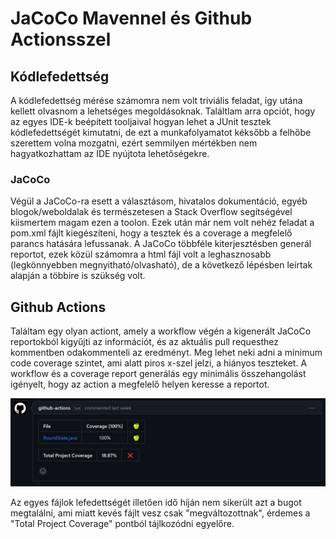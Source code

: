 # JaCoCo Mavennel és Github Actionsszel

## Kódlefedettség

A kódlefedettség mérése számomra nem volt triviális feladat, így utána kellett olvasnom a lehetséges megoldásoknak. Találtlam arra opciót, hogy az egyes IDE-k beépített tooljaival hogyan lehet a JUnit tesztek kódlefedettségét kimutatni, de ezt a munkafolyamatot kéksőbb a felhőbe szerettem volna mozgatni, ezért semmilyen mértékben nem hagyatkozhattam az IDE nyújtota lehetőségekre.

### JaCoCo

Végül a JaCoCo-ra esett a választásom, hivatalos dokumentáció, egyéb blogok/weboldalak és természetesen a Stack Overflow segítségével kiismertem magam ezen a toolon. Ezek után már nem volt nehéz feladat a pom.xml fájlt kiegészíteni, hogy a tesztek és a coverage a megfelelő parancs hatására lefussanak. A JaCoCo többféle kiterjesztésben generál reportot, ezek közül számomra a html fájl volt a leghasznosabb (legkönnyebben megnyitható/olvasható), de a következő lépésben leírtak alapján a többire is szükség volt.

## Github Actions

Találtam egy olyan actiont, amely a workflow végén a kigenerált JaCoCo reportokból kigyűjti az információt, és az aktuális pull requesthez kommentben odakommenteli az eredményt. Meg lehet neki adni a minimum code coverage szintet, ami alatt piros x-szel jelzi, a hiányos teszteket. A workflow és a coverage report generálás egy minimális összehangolást igényelt, hogy az action a megfelelő helyen keresse a reportot.

![](jacoco.jpg)

Az egyes fájlok lefedettségét illetően idő híján nem sikerült azt a bugot megtalálni, ami miatt kevés fájlt vesz csak "megváltozottnak", érdemes a "Total Project Coverage" pontból tájlkozódni egyelőre.
